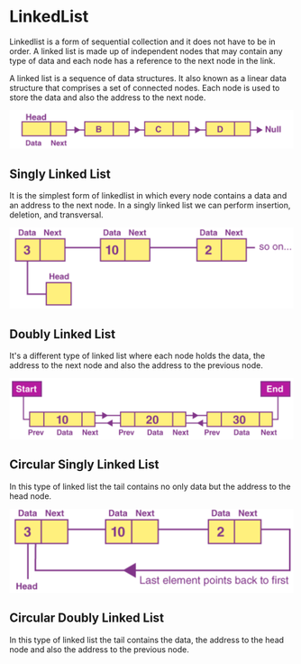 # LinkedList

Linkedlist is a form of sequential collection and it does not have to be in order. A linked list is made up of independent nodes that may contain any type of data and each node has a reference to the next node in the link.

A linked list is a sequence of data structures. It also known as a linear data structure that comprises a set of connected nodes. Each node is used to store the data and also the address to the next node.

![alt text](image.png)

## Singly Linked List

It is the simplest form of linkedlist in which every node contains a data and an address to the next node. In a singly linked list we can perform insertion, deletion, and transversal.

![alt text](image-1.png)

## Doubly Linked List

It's a different type of linked list where each node holds the data, the address to the next node and also the address to the previous node.

![alt text](image-2.png)

## Circular Singly Linked List

In this type of linked list the tail contains no only data but the address to the head node.

![alt text](image-3.png)

## Circular Doubly Linked List

In this type of linked list the tail contains the data, the address to the head node and also the address to the previous node.
